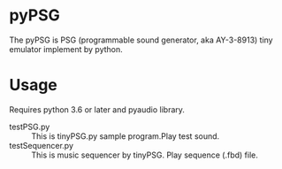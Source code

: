 # pyPSG
The pyPSG is PSG (programmable sound generator, aka AY-3-8913) tiny emulator  implement by python.

# Usage

Requires python 3.6 or later and pyaudio library.

<dl>
  <dt>testPSG.py</dt>
  <dd>This is tinyPSG.py sample program.Play test sound.</dd>

  <dt>testSequencer.py</dt>
  <dd>This is music sequencer by tinyPSG. Play sequence (.fbd) file.</dd>
</dl>
